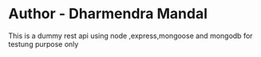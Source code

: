 # Author - Dharmendra Mandal
This is a dummy rest api using node ,express,mongoose and mongodb for testung purpose only 
